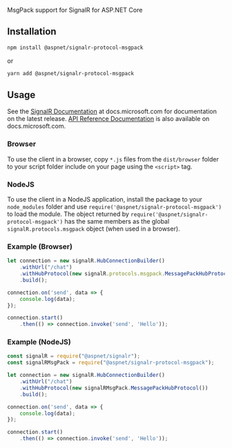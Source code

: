MsgPack support for SignalR for ASP.NET Core

## Installation

```bash
npm install @aspnet/signalr-protocol-msgpack
```
or
```bash
yarn add @aspnet/signalr-protocol-msgpack
```

## Usage

See the [SignalR Documentation](https://docs.microsoft.com/en-us/aspnet/core/signalr) at docs.microsoft.com for documentation on the latest release. [API Reference Documentation](https://docs.microsoft.com/javascript/api/%40aspnet/signalr-protocol-msgpack/?view=signalr-js-latest) is also available on docs.microsoft.com.

### Browser

To use the client in a browser, copy `*.js` files from the `dist/browser` folder to your script folder include on your page using the `<script>` tag.

### NodeJS

To use the client in a NodeJS application, install the package to your `node_modules` folder and use `require('@aspnet/signalr-protocol-msgpack')` to load the module. The object returned by `require('@aspnet/signalr-protocol-msgpack')` has the same members as the global `signalR.protocols.msgpack` object (when used in a browser).

### Example (Browser)

```JavaScript
let connection = new signalR.HubConnectionBuilder()
    .withUrl("/chat")
    .withHubProtocol(new signalR.protocols.msgpack.MessagePackHubProtocol())
    .build();

connection.on('send', data => {
    console.log(data);
});

connection.start()
    .then(() => connection.invoke('send', 'Hello'));
```

### Example (NodeJS)

```JavaScript
const signalR = require("@aspnet/signalr");
const signalRMsgPack = require("@aspnet/signalr-protocol-msgpack");

let connection = new signalR.HubConnectionBuilder()
    .withUrl("/chat")
    .withHubProtocol(new signalRMsgPack.MessagePackHubProtocol())
    .build();

connection.on('send', data => {
    console.log(data);
});

connection.start()
    .then(() => connection.invoke('send', 'Hello'));
```
